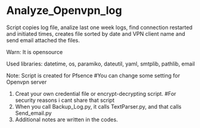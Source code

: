 # Analyze_Openvpn_log
Script copies log file, analize last one week logs, find connection restarted and initiated times, creates file sorted by date and VPN client name and send email attached the files.

Warn: It is opensource

Used libraries: datetime, os, paramiko, dateutil, yaml, smtplib, pathlib, email

Note: Script is created for Pfsence #You can change some setting for Openvpn server

1. Creat your own credential file or encrypt-decrypting script. #For security reasons i cant share that script
2. When you call Backup_Log.py, it calls TextParser.py, and that calls Send_email.py
3. Additional notes are written in the codes.
